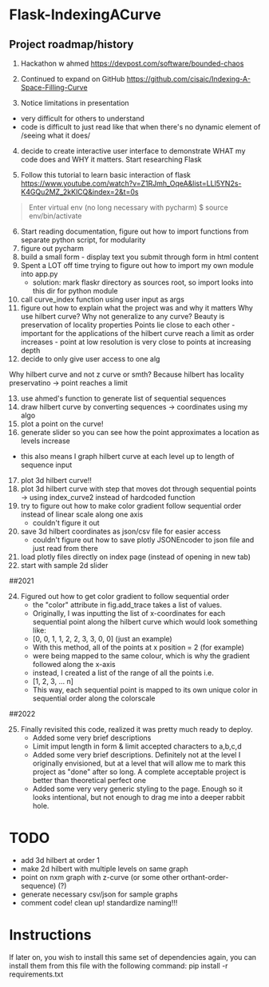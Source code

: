 # Flask-IndexingACurve

Project roadmap/history
-----------------------
1. Hackathon w ahmed
https://devpost.com/software/bounded-chaos

2. Continued to expand on GitHub
https://github.com/cisaic/Indexing-A-Space-Filling-Curve

3. Notice limitations in presentation 
- very difficult for others to understand
- code is difficult to just read like that when there's no dynamic element of /seeing what it does/

4. decide to create interactive user interface to demonstrate WHAT my code does and WHY it matters. Start researching Flask

5. Follow this tutorial to learn basic interaction of flask
https://www.youtube.com/watch?v=Z1RJmh_OqeA&list=LLl5YN2s-K4GQu2MZ_2kKlCQ&index=2&t=0s 
> Enter virtual env (no long necessary with pycharm) 
$ source env/bin/activate 

6. Start reading documentation, figure out how to import functions from separate python script, for modularity
7. figure out pycharm
8. build a small form - display text you submit through form in html content
9. Spent a LOT off time trying to figure out how to import my own module into app.py
    * solution: mark flaskr directory as sources root, so import looks into this dir for python module
10. call curve_index function using user input as args
11. figure out how to explain what the project was and why it matters 
Why use hilbert curve? Why not generalize to any curve? 
Beauty is preservation of locality properties
Points lie close to each other - important for the applications of the hilbert curve
reach a limit as order increases - point at low resolution is very close to points at increasing depth
12. decide to only give user access to one alg

Why hilbert curve and not z curve or smth? Because hilbert has locality preservatino -> point reaches a limit

13. use ahmed's function to generate list of sequential sequences 
14. draw hilbert curve by converting sequences -> coordinates using my algo
15. plot a point on the curve!
16. generate slider so you can see how the point approximates a location as levels increase
- this also means I graph hilbert curve at each level up to length of sequence input
17. plot 3d hilbert curve!!
18. plot 3d hilbert curve with step that moves dot through sequential points
-> using index_curve2 instead of hardcoded function
19. try to figure out how to make color gradient follow sequential order instead of linear scale along one axis
    - couldn't figure it out
21. save 3d hilbert coordinates as json/csv file for easier access
    - couldn't figure out how to save plotly JSONEncoder to json file and just read from there
22. load plotly files directly on index page (instead of opening in new tab)
23. start with sample 2d slider

##2021

24. Figured out how to get color gradient to follow sequential order 
    - the "color" attribute in fig.add_trace takes a list of values. 
    - Originally, I was inputting the list of x-coordinates for each sequential point along the hilbert curve
      which would look something like:
    - [0, 0, 1, 1, 2, 2, 3, 3, 0, 0] (just an example)
    - With this method, all of the points at x position = 2 (for example)
    - were being mapped to the same colour, which is why the gradient followed along the x-axis
    - instead, I created a list of the range of all the points i.e.
    - [1, 2, 3, ... n]
    - This way, each sequential point is mapped to its own unique color in sequential order along the colorscale
    
##2022

25. Finally revisited this code, realized it was pretty much ready to deploy.
    - Added some very brief descriptions
    - Limit imput length in form & limit accepted characters to a,b,c,d
    - Added some very brief descriptions. Definitely not at the level I originally envisioned, but at a level that will allow me to mark this project as "done" after so long. A complete acceptable project is better than theoretical perfect one
    - Added some very very generic styling to the page. Enough so it looks intentional, but not enough to drag me into a deeper rabbit hole.

# TODO 
- add 3d hilbert at order 1
- make 2d hilbert with multiple levels on same graph
- point on nxm graph with z-curve (or some other orthant-order-sequence) (?)
- generate necessary csv/json for sample graphs
- comment code! clean up! standardize naming!!!

# Instructions

If later on, you wish to install this same set of dependencies again, you can install them from this file with the following command:
pip install -r requirements.txt